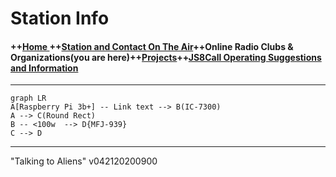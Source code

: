 

# Station Info

#### ++[Home ](index.md) ++[Station and Contact On The Air](ontheair.md)++Online Radio Clubs & Organizations(you are here)++[Projects](projects.md)++[JS8Call Operating Suggestions and Information](js8opsuggestions.md)
---
```mermaid
graph LR
A[Raspberry Pi 3b+] -- Link text --> B(IC-7300)
A --> C(Round Rect)
B -- <100w  --> D{MFJ-939}
C --> D
```
---
  "Talking to Aliens" v042120200900
<!--stackedit_data:
eyJoaXN0b3J5IjpbLTIwMDU5ODMxNzksLTkxMzQ5MTM3MF19
-->